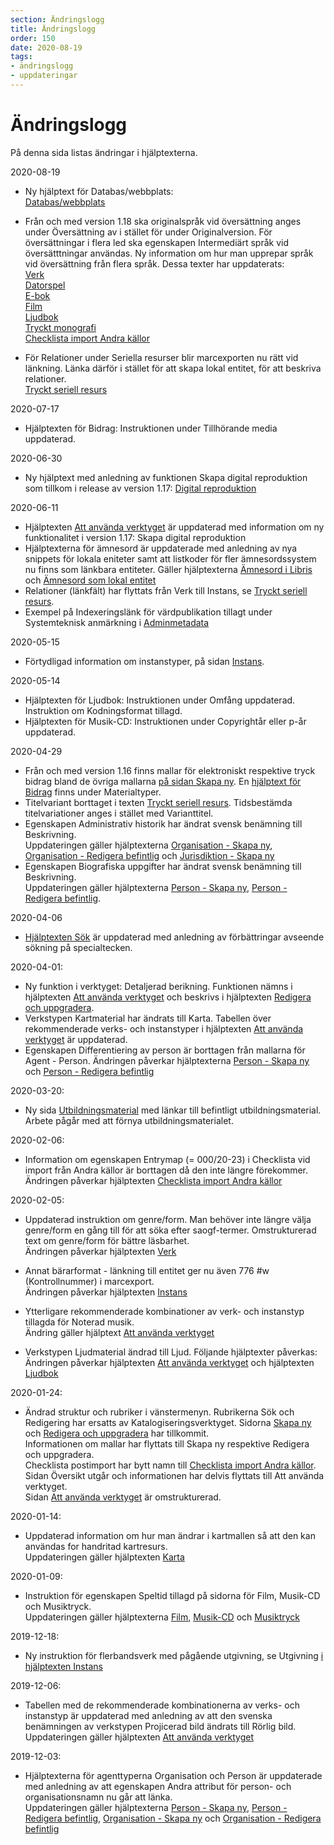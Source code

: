 ```yaml
---
section: Ändringslogg
title: Ändringslogg
order: 150
date: 2020-08-19
tags:
- ändringslogg
- uppdateringar
---
```


# Ändringslogg
På denna sida listas ändringar i hjälptexterna.


2020-08-19
* Ny hjälptext för Databas/webbplats:  
[Databas/webbplats](https://libris.kb.se/katalogisering/help/workflow-database)  

* Från och med version 1.18 ska originalspråk vid översättning anges under Översättning av i stället för under Originalversion. För översättningar i flera led ska egenskapen Intermediärt språk vid översätttningar användas. Ny information om hur man upprepar språk vid översättning från flera språk. Dessa texter har uppdaterats:  
[Verk](https://libris.kb.se/katalogisering/help/workflow-work)  
[Datorspel](https://libris.kb.se/katalogisering/help/workflow-video-game)  
[E-bok](https://libris.kb.se/katalogisering/help/workflow-e-book)  
[Film](https://libris-dev.kb.se/katalogisering/help/workflow-film)  
[Ljudbok](https://libris-dev.kb.se/katalogisering/help/workflow-audiobook)  
[Tryckt monografi](https://libris-dev.kb.se/katalogisering/help/workflow-print-monograph)  
[Checklista import Andra källor](https://libris.kb.se/katalogisering/help/editor-checklist-import)

* För Relationer under Seriella resurser blir marcexporten nu rätt vid länkning. Länka därför i stället för att skapa lokal entitet, för att beskriva relationer.  
[Tryckt seriell resurs](https://libris.kb.se/katalogisering/help/workflow-print-serial)

2020-07-17
* Hjälptexten för Bidrag: Instruktionen under Tillhörande media uppdaterad.

2020-06-30
* Ny hjälptext med anledning av funktionen Skapa digital reproduktion som tillkom i release av version 1.17: [Digital reproduktion](https://libris.kb.se/katalogisering/help/digital-reproduction)

2020-06-11
* Hjälptexten [Att använda verktyget](https://libris.kb.se/katalogisering/help/use-the-editor) är uppdaterad med information om ny funktionalitet i version 1.17: Skapa digital reproduktion
* Hjälptexterna för ämnesord är uppdaterade med anledning av nya snippets för lokala eniteter samt att listkoder för fler ämnesordssystem nu finns som länkbara entiteter. Gäller hjälptexterna [Ämnesord i Libris](https://libris.kb.se/katalogisering/help/workflow-general-sh) och [Ämnesord som lokal entitet](https://libris.kb.se/katalogisering/help/workflow-local-entity-sh)
* Relationer (länkfält) har flyttats från Verk till Instans, se [Tryckt seriell resurs](https://libris.kb.se/katalogisering/help/workflow-print-serial).
* Exempel på Indexeringslänk för värdpublikation tillagt under Systemteknisk anmärkning i [Adminmetadata](https://libris.kb.se/katalogisering/help/workflow-adminmetadata)

2020-05-15
* Förtydligad information om instanstyper, på sidan [Instans](https://libris.kb.se/katalogisering/help/workflow-instance).

2020-05-14
* Hjälptexten för Ljudbok: Instruktionen under Omfång uppdaterad. Instruktion om Kodningsformat tillagd.
* Hjälptexten för Musik-CD: Instruktionen under Copyrightår eller p-år uppdaterad.


2020-04-29
* Från och med version 1.16 finns mallar för elektroniskt respektive tryck bidrag bland de övriga mallarna [på sidan Skapa ny](https://libris.kb.se/katalogisering/create). En [hjälptext för Bidrag](https://libris.kb.se/katalogisering/help/workflow-article) finns under Materialtyper.
* Titelvariant borttaget i texten [Tryckt seriell resurs](https://libris.kb.se/katalogisering/help/workflow-print-serial). Tidsbestämda titelvariationer anges i stället med Varianttitel.
* Egenskapen Administrativ historik har ändrat svensk benämning till Beskrivning.
</br>Uppdateringen gäller hjälptexterna [Organisation - Skapa ny](https://libris.kb.se/katalogisering/help/workflow-agent-organisation-new), [Organisation - Redigera befintlig](https://libris.kb.se/katalogisering/help/workflow-agent-organisation-edit) och [Jurisdiktion - Skapa ny](https://libris.kb.se/katalogisering/help/workflow-agent-jurisdiction-new)
* Egenskapen Biografiska uppgifter har ändrat svensk benämning till Beskrivning.
</br>Uppdateringen gäller hjälptexterna [Person - Skapa ny](https://libris.kb.se/katalogisering/help/workflow-agent-person-new), [Person - Redigera befintlig](https://libris.kb.se/katalogisering/help/workflow-agent-person-edit).


2020-04-06
* [Hjälptexten Sök](https://libris.kb.se/katalogisering/help/search) är uppdaterad med anledning av förbättringar avseende sökning på specialtecken. 

2020-04-01:
* Ny funktion i verktyget: Detaljerad berikning. Funktionen nämns i hjälptexten [Att använda verktyget](https://libris.kb.se/katalogisering/help/use-the-editor) och beskrivs i hjälptexten [Redigera och uppgradera](https://libris.kb.se/katalogisering/help/edit-upgrade).
* Verkstypen Kartmaterial har ändrats till Karta.  Tabellen över rekommenderade verks- och instanstyper i hjälptexten [Att använda verktyget](https://libris.kb.se/katalogisering/help/use-the-editor) är uppdaterad.
* Egenskapen Differentiering av person är borttagen från mallarna för Agent - Person. Ändringen påverkar hjälptexterna [Person - Skapa ny](https://libris.kb.se/katalogisering/help/workflow-agent-person-new) och [Person - Redigera befintlig](https://libris.kb.se/katalogisering/help/workflow-agent-person-edit)

2020-03-20:
* Ny sida [Utbildningsmaterial](https://libris.kb.se/katalogisering/help/educational) med länkar till befintligt utbildningsmaterial. 
Arbete pågår med att förnya utbildningsmaterialet.

2020-02-06:
* Information om egenskapen Entrymap (= 000/20-23) i Checklista vid import från Andra källor är borttagen då den inte längre förekommer.
</br>Ändringen påverkar hjälptexten [Checklista import Andra källor](https://libris.kb.se/katalogisering/help/editor-checklist-import)

2020-02-05:
* Uppdaterad instruktion om genre/form. Man behöver inte längre välja genre/form en gång till för att söka efter saogf-termer. Omstrukturerad text om genre/form för bättre läsbarhet.
</br>Ändringen påverkar hjälptexten [Verk](https://libris.kb.se/katalogisering/help/workflow-work)
* Annat bärarformat - länkning till entitet ger nu även 776 #w (Kontrollnummer) i marcexport.
</br>Ändringen påverkar hjälptexten [Instans](https://libris.kb.se/katalogisering/help/workflow-instance)
* Ytterligare rekommenderade kombinationer av verk- och instanstyp tillagda för Noterad musik.
</br>Ändring gäller hjälptext [Att använda verktyget](https://libris.kb.se/katalogisering/help/use-the-editor)

* Verkstypen Ljudmaterial ändrad till Ljud. Följande hjälptexter påverkas:
</br>Ändringen påverkar hjälptexten [Att använda verktyget](https://libris.kb.se/katalogisering/help/use-the-editor) och hjälptexten [Ljudbok](https://libris.kb.se/katalogisering/help/workflow-audiobook)

2020-01-24:
* Ändrad struktur och rubriker i vänstermenyn. Rubrikerna Sök och Redigering har ersatts av Katalogiseringsverktyget. Sidorna [Skapa ny](https://libris.kb.se/katalogisering/help/create-new) och [Redigera och uppgradera](https://libris.kb.se/katalogisering/help/edit-upgrade) har tillkommit.
</br>Informationen om mallar har flyttats till Skapa ny respektive Redigera och uppgradera.
</br>Checklista postimport har bytt namn till [Checklista import Andra källor](https://libris.kb.se/katalogisering/help/editor-checklist-import).
</br>Sidan Översikt utgår och informationen har delvis flyttats till Att använda verktyget.
</br>Sidan [Att använda verktyget](https://libris.kb.se/katalogisering/help/use-the-editor) är omstrukturerad.

2020-01-14:
* Uppdaterad information om hur man ändrar i kartmallen så att den kan användas for handritad kartresurs.
</br>Uppdateringen gäller hjälptexten [Karta](https://libris.kb.se/katalogisering/help/workflow-map)

2020-01-09:
* Instruktion för egenskapen Speltid tillagd på sidorna för Film, Musik-CD och Musiktryck.
</br>Uppdateringen gäller hjälptexterna [Film](https://libris.kb.se/katalogisering/help/workflow-film), [Musik-CD](https://libris.kb.se/katalogisering/help/workflow-music-CD) och [Musiktryck](https://libris.kb.se/katalogisering/help/workflow-notated-music)

2019-12-18:
* Ny instruktion för flerbandsverk med pågående utgivning, se Utgivning [i hjälptexten Instans](https://libris.kb.se/katalogisering/help/workflow-instance)

2019-12-06:
* Tabellen med de rekommenderade kombinationerna av verks- och instanstyp är uppdaterad med anledning av att den svenska benämningen av verkstypen Projicerad bild ändrats till Rörlig bild.
</br>Uppdateringen gäller hjälptexten [Att använda verktyget](https://libris.kb.se/katalogisering/help/use-the-editor)

2019-12-03:
* Hjälptexterna för agenttyperna Organisation och Person är uppdaterade med anledning av att egenskapen Andra attribut för person- och organisationsnamn nu går att länka.
</br>Uppdateringen gäller hjälptexterna [Person - Skapa ny](https://libris.kb.se/katalogisering/help/workflow-agent-person-new), [Person - Redigera befintlig](https://libris.kb.se/katalogisering/help/workflow-agent-person-edit), [Organisation - Skapa ny](https://libris.kb.se/katalogisering/help/workflow-agent-organisation-new) och [Organisation - Redigera befintlig](https://libris.kb.se/katalogisering/help/workflow-agent-organisation-edit)

<!--2019-11-18:
* Hjälptexten för Äldre tryck är uppdaterad med egenskapen Huvudsakligt tillgängliggörande.
</br>https://libris.kb.se/katalogisering/help/workflow-print-rare-books

<!--2019-10-22:
* Hjälptexterna för Agent är uppdaterade med information om egenskapen Agenttyp.
</br>https://libris.kb.se/katalogisering/help/workflow-agent-person-new
</br>https://libris.kb.se/katalogisering/help/workflow-agent-person-edit
</br>https://libris.kb.se/katalogisering/help/workflow-agent-organisation-new
</br>https://libris.kb.se/katalogisering/help/workflow-agent-organisation-edit
</br>https://libris.kb.se/katalogisering/help/workflow-agent-jurisdiction-new

<!--2019-10-18:
* Förtydligande avseende byte av verks- och instanstyp. Tabellen innehåller nu *rekommenderade* kombinationer av typer samt ytterligare information.
</br>https://libris.kb.se/katalogisering/help/use-the-editor

<!--* Med anledning av förändringar (bl.a. Beskrivningsnivå borttagen) i Adminmetadata för Agent har följande hjälptexter uppdaterats:
</br>https://libris.kb.se/katalogisering/help/workflow-agent-person-new
</br>https://libris.kb.se/katalogisering/help/workflow-agent-person-edit
</br>https://libris.kb.se/katalogisering/help/workflow-agent-organisation-new
</br>https://libris.kb.se/katalogisering/help/workflow-agent-organisation-edit
</br>https://libris.kb.se/katalogisering/help/workflow-agent-jurisdiction-new

<!--2019-10-17:
* Ny funktionalitet för byte av verks- och instanstyp som beskrivs i hjälptext Att använda verktyget:
</br>https://libris.kb.se/katalogisering/help/use-the-editor

<!--2019-10-16:
* Utökad innehållsanmärkning heter nu Utökad innehållsförteckning, se sidan Instans.
* Information om faksimil uppdaterad under Utgivning, på sidan Instans:
</br>https://libris.kb.se/katalogisering/help/workflow-instance

<!--2019-10-08:
* Information om faksimil tillagd under Utgivning, på sidan Instans:
</br>https://libris.kb.se/katalogisering/help/workflow-instance

<!--2019-10-07:
* Kortkommando för Sök tillagt på sidan Kortkommandon:
</br>https://libris.kb.se/katalogisering/help/editor-short-cuts

<!--2019-09-17  
* Ändrad instruktion för Titel i Checklista för postimport:
</br>https://libris.kb.se/katalogisering/help/editor-checklist-import

<!--2019-09-05
* Ändrad instruktion för övrig titelinformation i Checklista för postimport:
</br>https://libris.kb.se/katalogisering/help/editor-checklist-import

<!--2019-09-04
* "Tillsammans med" ändrat till "Medföljs av" (300 #e). Rubriken "Bilagor" ändrad till "Medföljande material", i hjälptexterna för Instans, Datorspel, Film, Ljudbok, Musik-CD, Musiktryck och Tryckt monografi.
</br>https://libris.kb.se/katalogisering/help/workflow-instance
</br>https://libris.kb.se/katalogisering/help/workflow-video-game
</br>https://libris.kb.se/katalogisering/help/workflow-film
</br>https://libris.kb.se/katalogisering/help/workflow-audiobook
</br>https://libris.kb.se/katalogisering/help/workflow-music-CD
</br>https://libris.kb.se/katalogisering/help/workflow-print-monograph
* ”Innehållsanmärkning” (505) ändrat till ”Innehållsförteckning" i texterna för Instans, Film, Ljudbok, Musik-CD, Musiktryck och Tryckt monografi.  

<!--2019-08-20
* Hjälptexterna för Person - Skapa ny samt Person - Redigera befintlig är förtydligade avseende egenskapen Fullständigare namnform:
</br>https://libris.kb.se/katalogisering/help/workflow-agent-person-new
</br>https://libris.kb.se/katalogisering/help/workflow-agent-person-edit

<!--2019-06-28
*  Hjälptexter för Instans och Tryckt monografi kompletterade med information om felaktigt ISSN, under Seriemedlemskap:
</br>https://libris.kb.se/katalogisering/help/workflow-instance
</br>https://libris.kb.se/katalogisering/help/workflow-print-monograph

<!--2019-06-20
* I hjälptexterna för Agent - person är strukturen på exemplen inom egenskapen Konsulterad källa uppdaterad:
</br>https://libris.kb.se/katalogisering/help/workflow-agent-person-new
</br>https://libris.kb.se/katalogisering/help/workflow-agent-person-edit

<!--2019-06-18
* Hjälptexten för Person - skapa ny är uppdaterad med anledning av att mallen är uppstramad och vissa egenskaper (i adminmetadata) finns inte längre med:
</br>https://libris.kb.se/katalogisering/help/workflow-agent-person-new

<!--2019-06-13
* Instruktion om sökning på ord med bindestreck borttagen. Det går nu att söka på ord med bindestreck utan citattecken:
</br>https://libris.kb.se/katalogisering/help/search
* Anvisning om att byta verkstyp finns nu i hjälptexten för Verk:
</br>https://libris.kb.se/katalogisering/help/workflow-work

<!--2019-06-12
* Information om att varianttitel för närvarande också används för att ange titlar i icke-latinsk skrift, i hjälptexten för Instans:
</br>https://libris.kb.se/katalogisering/help/workflow-instance

<!--2019-06-05
* Hjälptexten för Person - skapa ny är uppdaterad med anledning av att egenskapen Translitterering inte längre ingår i mallen:
</br>https://libris.kb.se/katalogisering/help/workflow-agent-person-new

<!--2019-05-27
* Förtydligad instruktion för funktionen Skapa ny - Från fil:
</br>https://libris.kb.se/katalogisering/help/use-the-editor

<!--2019-05-24
* Ändrad instruktion om ISBN i Checklistan för postimport:
</br>https://libris.kb.se/katalogisering/help/editor-checklist-import

<!--* Förtydligande avseende Förhandsgranska MARC21:
</br>https://libris.kb.se/katalogisering/help/use-the-editor

<!--2019-05-17
* Ändrad instruktion om bärartyp, medietyp, innehållstyp, funktion och andra databaser; instruktioner kompletterade gällande ISBN och MARC-fält i Checklistan för postimport:
</br>https://libris.kb.se/katalogisering/help/editor-checklist-import

<!--2019-05-15
* Ändrad instruktion om upprepad innehållstyp i hjälptexterna för Verk, Tryckt monografi, E-bok samt Musiktryck:
</br>https://libris.kb.se/katalogisering/help/workflow-work
</br>https://libris.kb.se/katalogisering/help/workflow-print-monograph
</br>https://libris.kb.se/katalogisering/help/workflow-e-book
</br>https://libris.kb.se/katalogisering/help/workflow-notated-music
* Ändrad instruktion för egenskapen Inspelning i hjälptexten för Film:
</br>https://libris.kb.se/katalogisering/help/workflow-film
* Ändrad instruktion för egenskapen Inspelning i hjälptexten för Musik-CD:
</br>https://libris.kb.se/katalogisering/help/workflow-music-CD

<!--2019-05-10
* Att använda verktyget har kompletterats med information om Berika från post - Från fil, för beståndsposter:
</br>https://libris.kb.se/katalogisering/help/use-the-editor

<!--2019-04-29
* Ny hjälptext: Checklista för postimport från Andra källor:
</br>https://libris.kb.se/katalogisering/help/editor-checklist-import
* Ny hjälptext för katalogisering av e-böcker.
</br>https://libris.kb.se/katalogisering/help/workflow-e-book

<!--2019-04-25
* Uppdaterad instruktion under Katalogregler, hjälptexten för Adminmetadata:
</br>https://libris.kb.se/katalogisering/help/workflow-adminmetadata

<!--2019-04-17
* Med anledning av formatändring i version 1.8: Etitett för egenskapen ”Termlista” (inScheme) ändrad till ”Ingår i system”, etikett för typen "Termlista" (ConceptScheme) ändrad till "Konceptsystem", nya typen TopicScheme har etiketten "Ämnesordssystem". Ändringar påverkar hjälptexten Ämnesord som lokal entitet.
</br>https://libris.kb.se/katalogisering/help/workflow-local-entity-sh

<!--* Uppdaterade uppgifter i hjälptext för Musiktryck med anledning av att Ingående verk nu ska anges i Har del. Även tillagd information om byte av verkstyp:
</br>https://libris.kb.se/katalogisering/help/workflow-notated-music

<!--2019-04-08
* Uppdaterade uppgifter i hjälptexten för Musik-CD. Uppdateringar gäller egenskapen Bärartyp samt gällande Relationer till ingående verk och andra verk.
</br>https://libris.kb.se/katalogisering/help/workflow-music-CD
* Inledande text samt sidans Innehållsförteckning omredigerad i hjälptexterna för Tryckt monografi och Tryckt seriell resurs:
</br>https://libris.kb.se/katalogisering/help/workflow-print-monograph
</br>https://libris.kb.se/katalogisering/help/workflow-print-serial

<!--2019-04-03
* Uppdaterade uppgifter i hjälptexten för Äldre tryck. Uppdateringarna gäller egenskaperna: Katalogiseringsspråk, Medietyp, Bärartyp och Innehållstyp.
</br>https://libris.kb.se/katalogisering/help/workflow-print-rare-books
* Kompletterat med ytterligare exempel i hjälptexten för Tryckt seriell resurs. Gäller: Genre/Typ av fortlöpande resurs och Länkfält/Relationer under verk, Fortsätter/Verk/Har instans/Instans/Har titel/Titel:  
https://libris.kb.se/katalogisering/help/workflow-print-serial

<!--2019-04-02
* Uppdaterade uppgifter i hjälptexten för film. Uppdateringar gäller egenskaperna: Bärartyp, Uttryck av/Verk/Språk (expressionOf/Work/language = 130 #l), Språk/Språk/Benämning (language/Language/label = 240 #l) samt gällande Relationer till ingående verk och andra verk.
</br>https://libris.kb.se/katalogisering/help/workflow-film

<!--* Uppdaterade uppgifter i hjälptexten för datorspel. Uppdateringar gäller egenskaperna: Bärartyp, Uttryck av/Verk/Språk (expressionOf/Work/language = 130 #l), Språk/Språk/Benämning (language/Language/label = 240 #l) samt gällande Relationer till ingående verk och andra verk.
</br>https://libris.kb.se/katalogisering/help/workflow-video-game

<!--* Uppdaterade uppgifter i hjälptexten för ljudbok. Uppdateringar gäller egenskaperna: Bärartyp, Uttryck av/Verk/Språk (expressionOf/Work/language = 130 #l), Språk/Språk/Benämning (language/Language/label = 240 #l) samt gällande Relationer till ingående verk och andra verk.
</br>https://libris.kb.se/katalogisering/help/workflow-audiobook

<!--* Uppdaterad innehållsförteckning och länkning till de generella hjälptexterna i hjälptexten för Stillbild.
</br>https://libris.kb.se/katalogisering/help/workflow-still-image

<!--* Uppdaterad innehållsförteckning och länkning till de generella hjälptexterna i hjälptexten för Karta.
</br>https://libris.kb.se/katalogisering/help/workflow-map

<!--2019-03-29
* Ny hjälptext för katalogisering av tryckta kartor.
</br>https://libris.kb.se/katalogisering/help/workflow-map

<!--2019-03-28
* Ny hjälptext för funktionen Katalogvård som tillkommit i version 1.7 .
</br>https://libris.kb.se/katalogisering/help/catalogue-maintenance
</br>Information om Språk/Språk/Benämning uppdaterad på sidan Verk:
</br>https://libris.kb.se/katalogisering/help/workflow-work
</br>Information om Relation/Relation/Entitet/Verk/Har titel/Titel (740) uppdaterad på sidan:
</br>https://libris.kb.se/katalogisering/help/workflow-instance
</br>Information om frekvens uppdaterad på sidan Tryckt seriell resurs:
</br>https://libris.kb.se/katalogisering/help/workflow-print-serial

<!--* Uppdateringar i hjälptexterna för ämnesord med anledning av att fler listkoder nu finns som länkbara entiteter.
</br>https://libris.kb.se/katalogisering/help/workflow-general-sh
</br>https://libris.kb.se/katalogisering/help/workflow-local-entity-sh

<!--2019-03-26
* Förtydligade instruktioner för egenskaperna *Titel eller övrig beteckning* respektive *Andra attribut för person- och organisationsnamn* i hjälptexterna för Agent - Person:
</br>https://libris.kb.se/katalogisering/help/workflow-agent-person-new
</br>https://libris.kb.se/katalogisering/help/workflow-agent-person-edit

<!--2019-03-22
* Ny instruktion i hjälptexten Att använda verktyget för funktionerna Berika från post - Berika från fil respektive Berika från ID: </br>https://libris.kb.se/katalogisering/help/use-the-editor

<!--2019-03-15
* Uppdaterad struktur i vänstermeny. Generella hjälptexter är separerade från hjälptexter för de respektive materialtyperna.
* Hjälptexter för materialtyperna datorspel, film, ljudbok och musik-CD.
* Hänvisningar till marckoder tillagda på sidan Tryckt monografi:
</br>https://libris.kb.se/katalogisering/help/workflow-print-monograph

<!--2019-03-13
* Ändrad information om Anmärkning/Anmärkning om språk/Benämning (546) som nu går att lägga till från Berika från mall men fortfarande inte från Lägg till egenskaper:
</br>https://libris.kb.se/katalogisering/help/workflow-work
* Ändrad information om titel med stavningsvarianter, tidigare under Relation/Relation/Entitet/Verk/Har titel/Titel/Huvudtitel (= 740). Använd i stället Varianttitel:
</br>https://libris.kb.se/katalogisering/help/workflow-instance
* Nu korrekt länk till hjälptext för Ämnesordsförslag till SAO eller indexterm:  
</br>https://libris.kb.se/katalogisering/help/workflow-general-sh

<!--2019-03-12
* Förtydligat information om Elektronisk adress, Tillhörande media, Relaterad beskrivning eller innehåll, Annan relaterad resurs på sidan Instans:
</br>https://libris.kb.se/katalogisering/help/workflow-instance
* Förtydligat information om Utgivning/Datum på sidan Tryckt monografi:
</br>https://libris.kb.se/katalogisering/help/workflow-print-monograph

<!--2019-02-28
* Sidan Utforma sökfrågor uppdaterad för att spegla ny sökfunktionalitet. Nytt avsnitt om sökning på specialtecken:
</br>https://libris.kb.se/katalogisering/help/search

<!--<!--2019-02-19
* Information om bugg i Seriemedlemskap borttagen. Buggen är rättad.

<!--* Ny information om hantering av ISBN vid postimport:
</br>https://libris.kb.se/katalogisering/help/workflow-instance#identifikator

<!--2019-02-18
* Förtydligad information om Seriemedlemskap/Indikator för seriebiuppslag:
</br>https://libris.kb.se/katalogisering/help/workflow-instance#seriemedlemskap

<!--2019-02-12
* Ny struktur på Hjälptexter Katalogisering. Egenskaper som är gemensamma för flera materialtyper och mallar beskrivs på sidorna:
</br>[Adminmetadata](https://libris.kb.se/katalogisering/help/workflow-adminmetadata)
</br>[Verk](https://libris.kb.se/katalogisering/help/workflow-work)
</br>[Instans](https://libris.kb.se/katalogisering/help/workflow-instance)
</br>Sidan [Tryckt monografi](https://libris.kb.se/katalogisering/help/workflow-print-monograph) listar egenskaperna mera kortfattat och hänvisar till sidorna Adminmetadata, Verk och Instans. Övriga hjälptexter för olika materialtyper kommer framöver också att hänvisa till dessa sidor.

<!--* Ny hjälptext för katalogisering av stillbilder:
</br>https://libris.kb.se/katalogisering/help/workflow-still-image

<!--2019-02-08
* Information om Nyckeltitel tillagd på sidan Tryckt seriell resurs:
</br>https://libris.kb.se/katalogisering/help/workflow-print-serial 

<!--2019-02-04
* Ändrat instruktionen för Annat bärarformat (776) för Tryckt seriell resurs.
</br>https://libris.kb.se/katalogisering/help/workflow-print-serial 

<!--2019-02-01
* Tillägg av instruktion och exempel för Sammansatt ämnesord som lokal entitet med listkod sao och länkbara komponenter. Uppdaterad sida:
</br>https://libris.kb.se/katalogisering/help/workflow-local-entity-sh

<!--2019-01-31
* Redigera-sidorna har uppdaterats för att spegla förändringar i gränssnittet samt kompletterats med illustrerande skärmdumpar. Sidan Interaktionselement har bytt namn till Att använda verktyget. Sidan Mallar har tillkommit.
</br>https://libris.kb.se/katalogisering/help/editor-01-overview
</br>https://libris.kb.se/katalogisering/help/editor-03-interaktionselement
</br>https://libris.kb.se/katalogisering/help/entity-search
</br>https://libris.kb.se/katalogisering/help/editor-templates

<!--2019-01-29
* Uppdaterade instruktioner för Identifikator för Agent. Uppdaterade sidor:
</br>https://libris.kb.se/katalogisering/help/workflow-agent-person-new
</br>https://libris.kb.se/katalogisering/help/workflow-agent-person-edit

<!--2019-01-18
* Ny struktur för hjälptexterna avseende ämnesord. Uppdaterade sidor: 
</br>https://libris.kb.se/katalogisering/help/workflow-general-sh 
</br>https://libris.kb.se/katalogisering/help/workflow-linked-entity-sh 
</br>https://libris.kb.se/katalogisering/help/workflow-local-entity-sh 
</br>https://libris.kb.se/katalogisering/help/workflow-uncontrolled-sh-->
